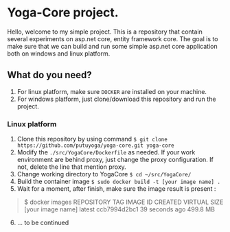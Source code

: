 # Yoga-Core project.

Hello, welcome to my simple project. This is a repository that contain several experiments on asp.net core, entity framework core. The goal is to make sure that we can build and run some simple asp.net core application both on windows and linux platform.

## What do you need?

1. For linux platform, make sure `DOCKER` are installed on your machine.
2. For windows platform, just clone/download this repository and run the project.

### Linux platform
1. Clone this repository by using command `$ git clone https://github.com/putuyoga/yoga-core.git yoga-core`
2. Modify the `./src/YogaCore/Dockerfile` as needed. If your work environment are behind proxy, just change the proxy configuration. If not, delete the line that mention proxy. 
3. Change working directory to YogaCore `$ cd ~/src/YogaCore/`
4. Build the container image `$ sudo docker build -t [your image name] .`
5. Wait for a moment, after finish, make sure the image result is present :
> $ docker images
> REPOSITORY          TAG                 IMAGE ID            CREATED             VIRTUAL SIZE
> [your image name]		latest              ccb7994d2bc1        39 seconds ago         499.8 MB
6. ... to be continued